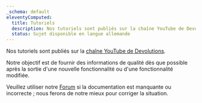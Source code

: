 ```yaml
---
_schema: default
eleventyComputed:
  title: Tutoriels
  description: Nos tutoriels sont publiés sur la chaîne YouTube de Devolutions.
  status: Sujet disponible en langue allemande
---
```

Nos tutoriels sont publiés sur la [chaîne YouTube de Devolutions](https://www.youtube.com/user/Devolutions).

Notre objectif est de fournir des informations de qualité dès que possible après la sortie d'une nouvelle fonctionnalité ou d'une fonctionnalité modifiée.

Veuillez utiliser notre [Forum](https://forum.devolutions.net/product/rdm-windows) si la documentation est manquante ou incorrecte ; nous ferons de notre mieux pour corriger la situation.
